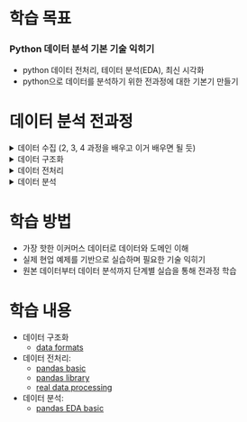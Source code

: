 # 학습 목표
### Python 데이터 분석 기본 기술 익히기
- python 데이터 전처리, 테이터 분석(EDA), 최신 시각화
- python으로 데이터를 분석하기 위한 전과정에 대한 기본기 만들기


# 데이터 분석 전과정
<details>
  <summary>데이터 수집 (2, 3, 4 과정을 배우고 이거 배우면 될 듯) </summary>

  > - 인터넷(크롤링)
  > - 데이터베이스(SQL, NoSQL)
  > - Open API
  > - 파일
</details>

<details>
  <summary>데이터 구조화</summary>

  > - JSON
  > - CSV
  > - XML
  > - Plain Text
</details>

<details>
  <summary>데이터 전처리</summary>

  > - python
  > - pandas
</details>

<details>
  <summary>데이터 분석</summary>

  > - 데이터 분석(EDA)
  > - 데이터 시각화
</details>


# 학습 방법
- 가장 핫한 이커머스 데이터로 데이터와 도메인 이해
- 실제 현업 예제를 기반으로 실습하며 필요한 기술 익히기
- 원본 데이터부터 데이터 분석까지 단계별 실습을 통해 전과정 학습

# 학습 내용
- 데이터 구조화
  - [data formats](https://github.com/kimayeon-hub/Python_for_AI/tree/master/Data%20Analysis/data%20formats)
- 데이터 전처리:
  - [pandas basic](https://github.com/kimayeon-hub/Python_for_AI/tree/master/Data%20Analysis/Pandas%20Basic)
  - [pandas library](https://github.com/kimayeon-hub/Python_for_AI/tree/master/Data%20Analysis/Pandas%20Library)
  - [real data processing](https://github.com/kimayeon-hub/Python_for_AI/tree/master/Data%20Analysis/Real%20Data%20Processing)
- 데이터 분석:
  - [pandas EDA basic](https://github.com/kimayeon-hub/Python_for_AI/blob/master/Data%20Analysis/Pandas%20EDA%20Basic)

